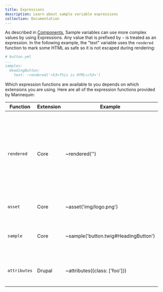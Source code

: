 ```yaml
---
title: Expressions
description: Learn about sample variable expressions
collection: Documentation
---
```

As described in [Components](../docs/components.md), Sample variables can use more complex values by using Expressions.  Any value that is prefixed by `~` is treated as an expression.  In the following example, the "text" variable uses the `rendered` function to mark some HTML as safe so it is not escaped during rendering:
 
```yaml
# button.yml
...
samples:
  HeadingButton:
    text: ~rendered('<h3>This is HTML</h3>')
```

Which expression functions are available to you depends on which extensions you are using.  Here are all of the expression functions provided by Mannequin:

| Function | Extension | Example | Description |
| -------- | --------- | ------- | ----------- |
| `rendered` | Core | ~rendered('<i></i>') | Wraps an HTML string in a `Rendered` object that the rendering engine so the rendering engine knows not to escape it. |
| `asset` | Core | ~asset('img/logo.png') | Formulates a path to a local asset. |
| `sample` | Core | ~sample('button.twig#HeadingButton') | Renders another component sample in the current component. |
| `attributes` | Drupal | ~attributes({class: ['foo']}) | Creates a Drupal Core `Attributes` object. |
